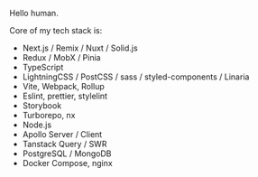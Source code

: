 Hello human.<br />

Core of my tech stack is:
- Next.js / Remix / Nuxt / Solid.js
- Redux / MobX / Pinia
- TypeScript
- LightningCSS / PostCSS / sass / styled-components / Linaria
- Vite, Webpack, Rollup
- Eslint, prettier, stylelint
- Storybook
- Turborepo, nx
- Node.js
- Apollo Server / Client
- Tanstack Query / SWR
- PostgreSQL / MongoDB
- Docker Compose, nginx
